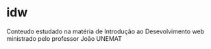 # idw
Conteudo estudado na matéria de Introdução ao Desevolvimento web ministrado pelo professor João UNEMAT
